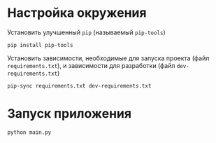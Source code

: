 # Настройка окружения

Установить улучшенный `pip` (называемый `pip-tools`)

```
pip install pip-tools
```

Установить зависимости, необходимые для запуска проекта (файл `requirements.txt`), и зависимости для разработки (файл `dev-requirements.txt`)

```
pip-sync requirements.txt dev-requirements.txt
```
# Запуск приложения

```bash
python main.py
```

